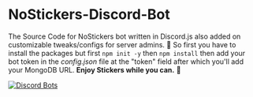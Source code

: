 # NoStickers-Discord-Bot
The Source Code for NoStickers bot written in Discord.js also added on customizable tweaks/configs for server admins. 👀
So first you have to install the packages but first `npm init -y` then `npm install` then add your bot token in the *config.json* file at the "token" field after which you'll add your MongoDB URL. **Enjoy Stickers while you can.** 🌺

[![Discord Bots](https://socialify.git.ci/MrCrypticXDev/NoStickers-Discord-Bot/image?description=1&forks=1&language=1&owner=1&pattern=Plus&stargazers=1&theme=Light)](![NoStickers-Discord-Bot](https://socialify.git.ci/MrCrypticXDev/NoStickers-Discord-Bot/image?description=1&forks=1&language=1&owner=1&pattern=Plus&stargazers=1&theme=Light))
